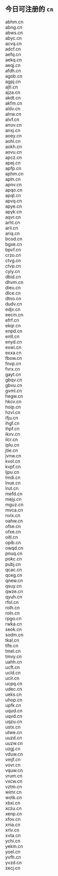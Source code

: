 
## 今日可注册的 `cn`
>
abhm.cn   
abng.cn   
abws.cn   
abyc.cn   
acvq.cn   
adcf.cn   
aefq.cn   
aekq.cn   
aeqj.cn   
afdh.cn   
agob.cn   
agpj.cn   
ajtl.cn   
ajza.cn   
akdt.cn   
akfm.cn   
aldv.cn   
alnw.cn   
alvf.cn   
anuv.cn   
anxj.cn   
aoey.cn   
aohl.cn   
aokh.cn   
aovu.cn   
apcz.cn   
apej.cn   
apfp.cn   
aphm.cn   
apln.cn   
apnv.cn   
apqo.cn   
apqt.cn   
apvq.cn   
apye.cn   
apyk.cn   
aqvr.cn   
arht.cn   
aril.cn   
ariq.cn   
bcod.cn   
bgxe.cn   
bpvf.cn   
crzo.cn   
ctvg.cn   
ctvp.cn   
cyiy.cn   
dbid.cn   
dhvm.cn   
dieu.cn   
dlce.cn   
dtno.cn   
dudv.cn   
edjv.cn   
eecm.cn   
efrf.cn   
ekqr.cn   
enpd.cn   
entl.cn   
enyd.cn   
exwi.cn   
exxa.cn   
fbow.cn   
fnvp.cn   
fvrx.cn   
gayt.cn   
gbqv.cn   
gbvu.cn   
gvml.cn   
hegw.cn   
hkcv.cn   
hoip.cn   
hzvl.cn   
ifju.cn   
ihgf.cn   
ihpf.cn   
ikvv.cn   
ilcr.cn   
iplu.cn   
jtie.cn   
jvnw.cn   
kvol.cn   
kvpf.cn   
ljpu.cn   
lmdi.cn   
lnue.cn   
lrut.cn   
mefd.cn   
mejy.cn   
mguz.cn   
mvca.cn   
nvlx.cn   
oahw.cn   
ofse.cn   
ofxe.cn   
oitl.cn   
opib.cn   
owqd.cn   
pnuq.cn   
pokc.cn   
pubj.cn   
qcac.cn   
qceg.cn   
qnew.cn   
qsuy.cn   
qwze.cn   
qyuh.cn   
rfol.cn   
rolh.cn   
roln.cn   
rpgo.cn   
rwka.cn   
seok.cn   
sodm.cn   
tkal.cn   
tlfe.cn   
tmel.cn   
tmvy.cn   
uahh.cn   
ucft.cn   
ucld.cn   
uclr.cn   
ucpq.cn   
udec.cn   
ueks.cn   
uhop.cn   
upfk.cn   
uqud.cn   
uqvd.cn   
uqzu.cn   
ustx.cn   
utwe.cn   
uuzd.cn   
uuzw.cn   
uzgj.cn   
vduw.cn   
vmjf.cn   
vovr.cn   
vquw.cn   
vrum.cn   
vxcw.cn   
vztm.cn   
wimr.cn   
wotk.cn   
xbxi.cn   
xczu.cn   
xenp.cn   
xfov.cn   
xnia.cn   
xrlv.cn   
xvta.cn   
ychi.cn   
yekm.cn   
yoel.cn   
yvfh.cn   
yvzd.cn   
zecj.cn   

